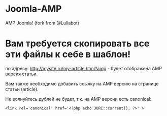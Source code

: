 # Joomla-AMP
AMP Joomla! (fork from @Lullabot)

# Вам требуется скопировать все эти файлы к себе в шаблон!
по адресу: http://mysite.ru/my-article.html?amp - будет отображена AMP версия статьи.

Вам также необходимо добавить ссылку на AMP версию на странице статьи (article).

<link rel="amphtml" href="http://mysite.ru/my-article.html?amp" />

Не волнуйтесь дублей не будет, т.к. на AMP версии есть canonical:

`<link rel='canonical' href='<?php echo JURI::current(); ?>' >`
